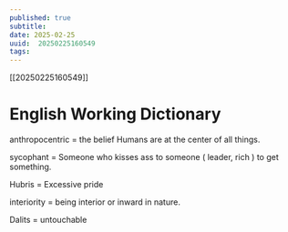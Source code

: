 ```yaml
---
published: true
subtitle: 
date: 2025-02-25
uuid:  20250225160549
tags: 
---
```


[[20250225160549]]

# English Working Dictionary

anthropocentric = the belief Humans are at the center of all things.

sycophant = Someone who kisses ass to someone ( leader, rich ) to get something.

Hubris = Excessive pride

interiority = being interior or inward in nature.

Dalits = untouchable

